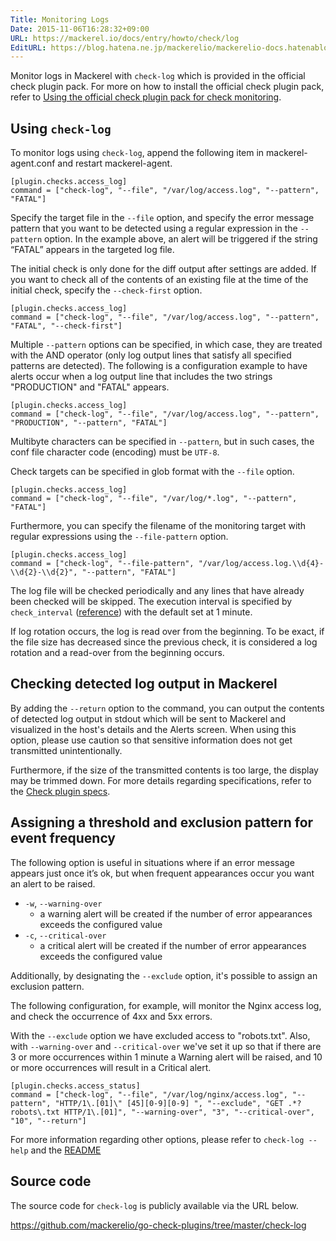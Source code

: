 ```yaml
---
Title: Monitoring Logs
Date: 2015-11-06T16:28:32+09:00
URL: https://mackerel.io/docs/entry/howto/check/log
EditURL: https://blog.hatena.ne.jp/mackerelio/mackerelio-docs.hatenablog.mackerel.io/atom/entry/6653458415127142958
---
```


Monitor logs in Mackerel with `check-log` which is provided in the official check plugin pack. For more on how to install the official check plugin pack, refer to [Using the official check plugin pack for check monitoring](https://mackerel.io/docs/entry/howto/mackerel-check-plugins).

## Using `check-log`

To monitor logs using `check-log`, append the following item in mackerel-agent.conf and restart mackerel-agent.

```config
[plugin.checks.access_log]
command = ["check-log", "--file", "/var/log/access.log", "--pattern", "FATAL"]
```

Specify the target file in the `--file` option, and specify the error message pattern that you want to be detected using a regular expression in the `--pattern` option. In the example above,  an alert will be triggered if the string “FATAL” appears in the targeted log file. 

The initial check is only done for the diff output after settings are added. If you want to check all of the contents of an existing file at the time of the initial check, specify the `--check-first` option.

```config
[plugin.checks.access_log]
command = ["check-log", "--file", "/var/log/access.log", "--pattern", "FATAL", "--check-first"]
```

Multiple `--pattern` options can be specified, in which case, they are treated with the AND operator (only log output lines that satisfy all specified patterns are detected). The following is a configuration example to have alerts occur when a log output line that includes the two strings "PRODUCTION" and "FATAL" appears.

```config
[plugin.checks.access_log]
command = ["check-log", "--file", "/var/log/access.log", "--pattern", "PRODUCTION", "--pattern", "FATAL"]
```

Multibyte characters can be specified in `--pattern`, but in such cases, the conf file character code (encoding) must be `UTF-8`.

Check targets can be specified in glob format with the `--file` option.

```config
[plugin.checks.access_log]
command = ["check-log", "--file", "/var/log/*.log", "--pattern", "FATAL"]
```

Furthermore, you can specify the filename of the monitoring target with regular expressions using the `--file-pattern` option.

```config
[plugin.checks.access_log]
command = ["check-log", "--file-pattern", "/var/log/access.log.\\d{4}-\\d{2}-\\d{2}", "--pattern", "FATAL"]
```

The log file will be checked periodically and any lines that have already been checked will be skipped. The execution interval is specified by `check_interval` ([reference](https://mackerel.io/docs/entry/custom-checks)) with the default set at 1 minute.


If log rotation occurs, the log is read over from the beginning. To be exact, if the file size has decreased since the previous check, it is considered a log rotation and a read-over from the beginning occurs.  

## Checking detected log output in Mackerel

By adding the `--return` option to the command, you can output the contents of detected log output in stdout which will be sent to Mackerel and visualized in the host's details and the Alerts screen. When using this option, please use caution so that sensitive information does not get transmitted unintentionally.

Furthermore, if the size of the transmitted contents is too large, the display may be trimmed down. For more details regarding specifications, refer to the [Check plugin specs](https://mackerel.io/docs/entry/custom-checks#plugin).

## Assigning a threshold and exclusion pattern for event frequency

The following option is useful in situations where if an error message appears just once it’s ok, but when frequent appearances occur you want an alert to be raised.

- `-w`, `--warning-over`
  - a warning alert will be created if the number of error appearances exceeds the configured value
- `-c`, `--critical-over`
  - a critical alert will be created if the number of error appearances exceeds the configured value
  
Additionally, by designating the `--exclude` option, it's possible to assign an exclusion pattern.

The following configuration, for example, will monitor the Nginx access log, and check the occurrence of 4xx and 5xx errors.

With the `--exclude` option we have excluded access to "robots.txt". Also, with `--warning-over` and `--critical-over` we've set it up so that if there are 3 or more occurrences within 1 minute a Warning alert will be raised, and 10 or more occurrences will result in a Critical alert.

```config
[plugin.checks.access_status]
command = ["check-log", "--file", "/var/log/nginx/access.log", "--pattern", "HTTP/1\.[01]\" [45][0-9][0-9] ", "--exclude", "GET .*?robots\.txt HTTP/1\.[01]", "--warning-over", "3", "--critical-over", "10", "--return"]
```

For more information regarding other options, please refer to `check-log --help` and the [README](https://github.com/mackerelio/go-check-plugins/blob/master/check-log/README.md)

## Source code

The source code for `check-log` is publicly available via the URL below.

<https://github.com/mackerelio/go-check-plugins/tree/master/check-log>
